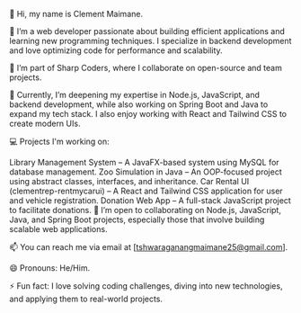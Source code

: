 👋 Hi, my name is Clement Maimane.

👀 I’m a web developer passionate about building efficient applications and learning new programming techniques. I specialize in backend development and love optimizing code for performance and scalability.

🚀 I’m part of Sharp Coders, where I collaborate on open-source and team projects.

🌱 Currently, I’m deepening my expertise in Node.js, JavaScript, and backend development, while also working on Spring Boot and Java to expand my tech stack. I also enjoy working with React and Tailwind CSS to create modern UIs.

💻 Projects I'm working on:

Library Management System – A JavaFX-based system using MySQL for database management.
Zoo Simulation in Java – An OOP-focused project using abstract classes, interfaces, and inheritance.
Car Rental UI (clementrep-rentmycarui) – A React and Tailwind CSS application for user and vehicle registration.
Donation Web App – A full-stack JavaScript project to facilitate donations.
💞️ I’m open to collaborating on Node.js, JavaScript, Java, and Spring Boot projects, especially those that involve building scalable web applications.

📫 You can reach me via email at [tshwaraganangmaimane25@gmail.com].

😄 Pronouns: He/Him.

⚡ Fun fact: I love solving coding challenges, diving into new technologies, and applying them to real-world projects.
